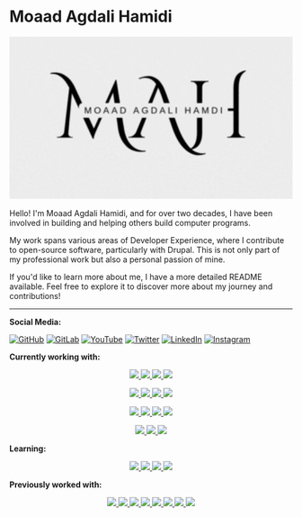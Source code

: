 # Moaad Agdali Hamidi
<img src="https://github.com/moxxd684/moa-gif/blob/main/GIF%20MOAD.gif?raw=true" alt="Moaad Agdali Hamdi GIF" width="1000"/>

Hello! I'm Moaad Agdali Hamidi, and for over two decades, I have been involved in building and helping others build computer programs.

My work spans various areas of Developer Experience, where I contribute to open-source software, particularly with Drupal. This is not only part of my professional work but also a personal passion of mine.

If you'd like to learn more about me, I have a more detailed README available. Feel free to explore it to discover more about my journey and contributions!

---

**Social Media:**

[![GitHub](https://img.shields.io/badge/GitHub-181717?style=for-the-badge&logo=github&logoColor=white)](https://github.com/moxxd684)
[![GitLab](https://img.shields.io/badge/GitLab-FC6D26?style=for-the-badge&logo=gitlab&logoColor=white)](https://gitlab.com/jtx1/MOAAX/-/learn_gitlab)
[![YouTube](https://img.shields.io/badge/YouTube-FF0000?style=for-the-badge&logo=youtube&logoColor=white)](https://www.youtube.com/@KJX33)
[![Twitter](https://img.shields.io/badge/Twitter-1DA1F2?style=for-the-badge&logo=twitter&logoColor=white)](https://x.com/moaax_324)
[![LinkedIn](https://img.shields.io/badge/LinkedIn-0077B5?style=for-the-badge&logo=linkedin&logoColor=white)](https://www.linkedin.com/in/moaad-agdali-hamidi-405523278/)
[![Instagram](https://img.shields.io/badge/Instagram-E4405F?style=for-the-badge&logo=instagram&logoColor=white)](https://www.instagram.com/moadd_.7/?next=%2F)

**Currently working with:**
<p align="center">
  <a href="https://www.php.net/" title="PHP">
    <img src="https://img.shields.io/badge/PHP-777BB4?style=for-the-badge&logo=php&logoColor=white" />
  </a>
  <a href="https://getcomposer.org/" title="Composer">
    <img src="https://img.shields.io/badge/Composer-885630?style=for-the-badge&logo=composer&logoColor=white" />
  </a>
  <a href="https://www.python.org/" title="Python">
    <img src="https://img.shields.io/badge/Python-3776AB?style=for-the-badge&logo=python&logoColor=white" />
  </a>
  <a href="https://git-scm.com/" title="Git">
    <img src="https://img.shields.io/badge/Git-F05032?style=for-the-badge&logo=git&logoColor=white" />
  </a>
</p>
<p align="center">
  <a href="https://www.docker.com/" title="Docker">
    <img src="https://img.shields.io/badge/Docker-2496ED?style=for-the-badge&logo=docker&logoColor=white" />
  </a>
  <a href="https://github.com/" title="GitHub">
    <img src="https://img.shields.io/badge/GitHub-181717?style=for-the-badge&logo=github&logoColor=white" />
  </a>
  <a href="https://gitlab.com/" title="GitLab">
    <img src="https://img.shields.io/badge/GitLab-FC6D26?style=for-the-badge&logo=gitlab&logoColor=white" />
  </a>
  <a href="https://www.terraform.io/" title="Terraform">
    <img src="https://img.shields.io/badge/Terraform-623CE4?style=for-the-badge&logo=terraform&logoColor=white" />
  </a>
</p>
<p align="center">
  <a href="https://www.ansible.com/" title="Ansible">
    <img src="https://img.shields.io/badge/Ansible-EE0000?style=for-the-badge&logo=ansible&logoColor=white" />
  </a>
  <a href="https://en.wikipedia.org/wiki/JavaScript" title="JavaScript">
    <img src="https://img.shields.io/badge/JavaScript-F7DF1E?style=for-the-badge&logo=javascript&logoColor=black" />
  </a>
  <a href="https://www.typescriptlang.org/" title="TypeScript">
    <img src="https://img.shields.io/badge/TypeScript-3178C6?style=for-the-badge&logo=typescript&logoColor=white" />
  </a>
  <a href="https://www.mysql.com/" title="MySQL">
    <img src="https://img.shields.io/badge/MySQL-4479A1?style=for-the-badge&logo=mysql&logoColor=white" />
  </a>
</p>
<p align="center">
  <a href="https://mariadb.org/" title="MariaDB">
    <img src="https://img.shields.io/badge/MariaDB-003545?style=for-the-badge&logo=mariadb&logoColor=white" />
  </a>
  <a href="https://code.visualstudio.com/" title="Visual Studio Code">
    <img src="https://img.shields.io/badge/Visual%20Studio%20Code-0078D4?style=for-the-badge&logo=visual-studio-code&logoColor=white" />
  </a>
  <a href="https://www.jetbrains.com/phpstorm/" title="PHPStorm">
    <img src="https://img.shields.io/badge/PHPStorm-000000?style=for-the-badge&logo=phpstorm&logoColor=white" />
  </a>
</p>



**Learning:**

<p align="center">
  <a href="https://golang.org/" title="Golang">
    <img src="https://img.shields.io/badge/Go-00ADD8?style=for-the-badge&logo=go&logoColor=white" />
  </a>
  <a href="https://www.rust-lang.org/" title="Rust">
    <img src="https://img.shields.io/badge/Rust-000000?style=for-the-badge&logo=rust&logoColor=white" />
  </a>
  <a href="https://dart.dev/" title="Dart">
    <img src="https://img.shields.io/badge/Dart-0175C2?style=for-the-badge&logo=dart&logoColor=white" />
  </a>
  <a href="https://flutter.dev/" title="Flutter">
    <img src="https://img.shields.io/badge/Flutter-02569B?style=for-the-badge&logo=flutter&logoColor=white" />
  </a>
</p>


**Previously worked with:**

<p align="center">
  <a href="https://dotnet.microsoft.com/" title="dotNet">
    <img src="https://img.shields.io/badge/.NET-512BD4?style=for-the-badge&logo=.net&logoColor=white" />
  </a>
  <a href="http://csharp.net/" title="C#">
    <img src="https://img.shields.io/badge/C%23-239120?style=for-the-badge&logo=c-sharp&logoColor=white" />
  </a>
  <a href="https://docs.microsoft.com/en-us/dotnet/visual-basic/" title="Visual Basic">
    <img src="https://img.shields.io/badge/Visual%20Basic-9458C3?style=for-the-badge&logo=visual-basic&logoColor=white" />
  </a>
  <a href="https://angular.io/" title="Angular">
    <img src="https://img.shields.io/badge/Angular-E23237?style=for-the-badge&logo=angular&logoColor=white" />
  </a>
  <a href="https://reactjs.org/" title="React">
    <img src="https://img.shields.io/badge/React-61DAFB?style=for-the-badge&logo=react&logoColor=black" />
  </a>
  <a href="https://laravel.com/" title="Laravel">
    <img src="https://img.shields.io/badge/Laravel-F05340?style=for-the-badge&logo=laravel&logoColor=white" />
  </a>
  <a href="https://wordpress.org/" title="WordPress">
    <img src="https://img.shields.io/badge/WordPress-21759B?style=for-the-badge&logo=wordpress&logoColor=white" />
  </a>
  <a href="https://www.vagrantup.com/" title="Vagrant">
    <img src="https://img.shields.io/badge/Vagrant-1868FF?style=for-the-badge&logo=vagrant&logoColor=white" />
  </a>
</p>

